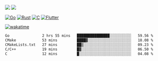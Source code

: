[![](https://img.shields.io/badge/Windows_11-Pro-292e33?style=flat-square&logo=windows&logoColor=ffffff)](https://www.microsoft.com/en-us/windows/)
[![](https://img.shields.io/badge/macOS-Sequoia-292e33?style=flat-square&logo=apple&logoColor=ffffff)](https://www.apple.com/macbook-pro/) 

[![Go](https://img.shields.io/badge/-Go-DEA584?style=flat&logo=go&logoColor=000000)](https://golang.org/)
[![Rust](https://img.shields.io/badge/-Rust-DEA584?style=flat&logo=rust&logoColor=000000)](https://www.rust-lang.org)
[![C](https://img.shields.io/badge/--DEA584?style=flat&logo=c&logoColor=000000)](https://www.c-language.org/)
[![Flutter](https://img.shields.io/badge/-Flutter-DEA584?style=flat&logo=flutter&logoColor=000000)](https://flutter.dev/)

[![wakatime](https://wakatime.com/badge/user/9bb0c784-91ca-4b5c-8e9c-b13ece0f7b09.svg)](https://wakatime.com/@9bb0c784-91ca-4b5c-8e9c-b13ece0f7b09)


<!--START_SECTION:waka-->

```txt
Go               2 hrs 55 mins   ███████████████░░░░░░░░░░   59.56 %
CMake            53 mins         ████▓░░░░░░░░░░░░░░░░░░░░   18.08 %
CMakeLists.txt   27 mins         ██▒░░░░░░░░░░░░░░░░░░░░░░   09.23 %
C/C++            19 mins         █▓░░░░░░░░░░░░░░░░░░░░░░░   06.50 %
C                12 mins         █░░░░░░░░░░░░░░░░░░░░░░░░   04.08 %
```

<!--END_SECTION:waka-->
